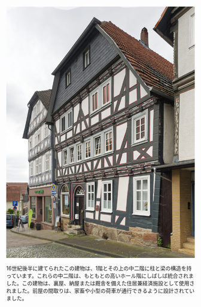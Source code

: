 ![Haus Burk](./images/06634005/p19.jpg)

16世紀後半に建てられたこの建物は、1階とその上の中二階に柱と梁の構造を持っています。これらの中二階は、もともとの高いホール階にしばしば統合されました。この建物は、裏屋、納屋または厩舎を備えた住居兼経済施設として使用されました。前屋の間取りは、家畜や小型の荷車が通行できるように設計されていました。